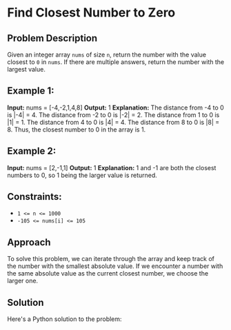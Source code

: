 # Find Closest Number to Zero

## Problem Description

Given an integer array `nums` of size `n`, return the number with the value closest to `0` in `nums`. If there are multiple answers, return the number with the largest value.

## Example 1:

**Input:** nums = [-4,-2,1,4,8]
**Output:** 1
**Explanation:** 
The distance from -4 to 0 is |-4| = 4.
The distance from -2 to 0 is |-2| = 2.
The distance from 1 to 0 is |1| = 1.
The distance from 4 to 0 is |4| = 4.
The distance from 8 to 0 is |8| = 8.
Thus, the closest number to 0 in the array is 1.

## Example 2:

**Input:** nums = [2,-1,1]
**Output:** 1
**Explanation:** 1 and -1 are both the closest numbers to 0, so 1 being the larger value is returned.

## Constraints:

- `1 <= n <= 1000`
- `-105 <= nums[i] <= 105`

## Approach

To solve this problem, we can iterate through the array and keep track of the number with the smallest absolute value. If we encounter a number with the same absolute value as the current closest number, we choose the larger one.

## Solution

Here's a Python solution to the problem:

